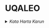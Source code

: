 # UQALEO

<details>
  <summary>
    <i>Kata Harta Karun</i>
  </summary>
  <p>
    Dalam block waktu satu bulan, akan ada momentum pergerakan satu arah dalam satu hari, sehingga harga di pasar keuangan mudah di baca dan diketahui akan kemana mengalirnya.
  </p>
	<p> "La paciencia es amarga, pero su fruto es dulce". – Aristóteles
</p>
